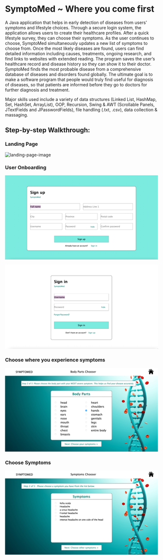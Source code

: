 # SymptoMed ~ Where you come first
A Java application that helps in early detection of diseases from users' symptoms and lifestyle choices. Through a secure login system, the application allows users to create their healthcare profiles. After a quick lifestyle survey, they can choose their symptoms. As the user continues to choose, SymptoMed simultaneously updates a new list of symptoms to choose from. Once the most likely diseases are found, users can find detailed information including causes, treatments, ongoing research, and find links to websites with extended reading. The program saves the user’s healthcare record and disease history so they can show it to their doctor. SymptoMed finds the most probable disease from a comprehensive database of diseases and disorders found globally. The ultimate goal is to make a software program that people would truly find useful for diagnosis of diseases, so that patients are informed before they go to doctors for further diagnosis and treatment.

Major skills used include a variety of data structures (Linked List, HashMap, Set, HashSet, ArrayList), OOP, Recursion, Swing & AWT (Scrollable Panels, JTextFields and JPasswordFields), file handling (.txt, .csv), data collection & massaging.


## Step-by-step Walkthrough:

### Landing Page
![landing-page-image](https://github.com/Vidhi-26/SymptoMed/blob/main/screenshots/welcome-page.png?raw=true)

### User Onboarding
![register-image](https://github.com/Vidhi-26/SymptoMed/blob/main/screenshots/register.png?raw=true)

![login-image](https://github.com/Vidhi-26/SymptoMed/blob/main/screenshots/login.png?raw=true)

### Choose where you experience symptoms
![body-list-image](https://github.com/Vidhi-26/SymptoMed/blob/main/screenshots/body-parts-list.png?raw=true)

### Choose Symptoms
![symptoms-list-image](https://github.com/Vidhi-26/SymptoMed/blob/main/screenshots/symptoms-list-demo.png?raw=true)
